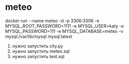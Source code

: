 # meteo
docker run --name meteo -d -p 3306:3306 -e MYSQL_ROOT_PASSWORD=1111 -e MYSQL_USER=katy -e MYSQL_PASSWORD=111 -e MYSQL_DATABASE=meteo -v mysql:/var/lib/mysql mysql:latest
1) нужно запустить city.py
2) нужно запустить meteo.sql
3) нужно запустить test.sql
